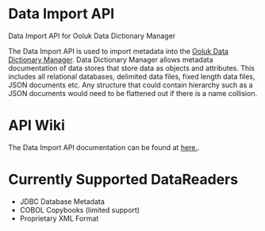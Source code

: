 # Data Import API
Data Import API for Ooluk Data Dictionary Manager

The Data Import API is used to import metadata into the [Ooluk Data Dictionary Manager](http://www.ooluk.com/). Data Dictionary Manager allows metadata documentation of data stores that store data as objects and attributes. This includes all relational databases, delimited data files, fixed length data files, JSON documents etc. Any structure that could contain hierarchy such as a JSON documents would need to be flattened out if there is a name collision. 

# API Wiki
The Data Import API documentation can be found at [here.](https://oolukdocs.atlassian.net/wiki/display/DDM/Data+Import+API).

# Currently Supported DataReaders
- JDBC Database Metadata
- COBOL Copybooks (limited support)
- Proprietary XML Format
